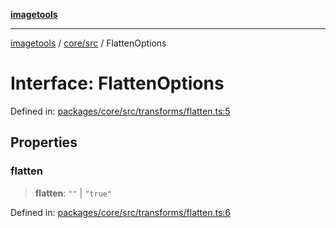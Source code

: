 [**imagetools**](../../../README.md)

***

[imagetools](../../../modules.md) / [core/src](../README.md) / FlattenOptions

# Interface: FlattenOptions

Defined in: [packages/core/src/transforms/flatten.ts:5](https://github.com/JonasKruckenberg/imagetools/blob/87fff79acddac50a50f7aee7c6a68a0623fbc68f/packages/core/src/transforms/flatten.ts#L5)

## Properties

### flatten

> **flatten**: `""` \| `"true"`

Defined in: [packages/core/src/transforms/flatten.ts:6](https://github.com/JonasKruckenberg/imagetools/blob/87fff79acddac50a50f7aee7c6a68a0623fbc68f/packages/core/src/transforms/flatten.ts#L6)

